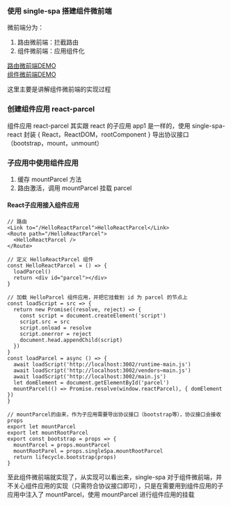 ### 使用 single-spa 搭建组件微前端

微前端分为：
1. 路由微前端：拦截路由
2. 组件微前端：应用组件化

[路由微前端DEMO](https://github.com/HalloAlex/micro-frontend-book/tree/master/MicroWithSingleSpa/SingleSpaEasiestDemo)   
[组件微前端DEMO](https://github.com/HalloAlex/micro-frontend-book/tree/master/MicroWithSingleSpa/SingleSpaWithParcelDemo)   

这里主要是讲解组件微前端的实现过程


### 创建组件应用 react-parcel
组件应用 react-parcel 其实跟 react 的子应用 app1 是一样的，使用 single-spa-react 封装 { React，ReactDOM，rootComponent } 导出协议接口（bootstrap，mount，unmount）

### 子应用中使用组件应用
1. 缓存 mountParcel 方法
2. 路由激活，调用 mountParcel 挂载 parcel

#### React子应用接入组件应用
```
// 路由
<Link to="/HelloReactParcel">HelloReactParcel</Link>
<Route path="/HelloReactParcel">
  <HelloReactParcel />
</Route>

// 定义 HelloReactParcel 组件
const HelloReactParcel = () => {
  loadParcel()
  return <div id="parcel"></div>
}

// 加载 HelloParcel 组件应用，并把它挂载到 id 为 parcel 的节点上
const loadScript = src => {
  return new Promise((resolve, reject) => {
    const script = document.createElement('script')
    script.src = src
    script.onload = resolve
    script.onerror = reject
    document.head.appendChild(script)
  })
}
const loadParcel = async () => {
  await loadScript('http://localhost:3002/runtime-main.js')
  await loadScript('http://localhost:3002/vendors~main.js')
  await loadScript('http://localhost:3002/main.js')
  let domElement = document.getElementById('parcel')
  mountParcel(() => Promise.resolve(window.reactParcel), { domElement })
}

// mountParcel的由来，作为子应用需要导出协议接口（bootstrap等），协议接口会接收 props
export let mountParcel
export let mountRootParcel
export const bootstrap = props => {
  mountParcel = props.mountParcel
  mountRootParel = props.singleSpa.mountRootParcel
  return lifecycle.bootstrap(props)
}
```

至此组件微前端就实现了，从实现可以看出来，single-spa 对于组件微前端，并不关心组件应用的实现（只需符合协议接口即可），只是在需要用到组件应用的子应用中注入了 mountParcel，使用 mountParcel 进行组件应用的挂载
